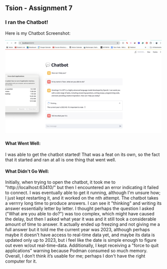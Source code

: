 ## Tsion - Assignment 7

### I ran the Chatbot!

Here is my Chatbot Screenshot:

![Tsion's Screenshot](./images/tsion-screenshot.png)


#### What Went Well:

I was able to get the chatbot started! That was a feat on its own, so the fact that it started and ran at all is one thing that went well.


#### What Didn't Go Well:

Initially, when trying to open the chatbot, it took me to "http://localhost:63410/" but then I encountered an error indicating it failed to connect. I was eventually able to get it running, although I'm unsure how; I just kept restarting it, and it worked on the nth attempt. The chatbot takes a verrrry long time to produce answers. I can see it "thinking" and writing its answer essentially letter by letter. I thought perhaps the question I asked ("What are you able to do?") was too complex, which might have caused the delay, but then I asked what year it was and it still took a considerable amount of time to answer. It actually ended up freezing and not giving me a full answer but it told me the current year was 2023, although perhaps maybe it doesn't have access to real-time data yet, and maybe its data is updated only up to 2023, but i feel like the date is simple enough to figure out even w/out real-time-data. Additionally, I kept receiving a "force to quit applications" warning because Podman consumed so much memory. ​Overall, I don’t think it’s usable for me; perhaps I don't have the right computer for it.​
